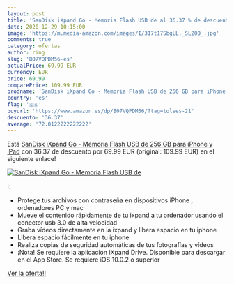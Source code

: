```yaml
---
layout: post
title: 'SanDisk iXpand Go - Memoria Flash USB de al 36.37 % de descuento'
date: 2020-12-29 10:15:00
image: 'https://m.media-amazon.com/images/I/317t17SbgLL._SL200_.jpg'
comments: true
category: ofertas
author: ring
slug: 'B07VQPDM56-es'
actualPrice: 69.99 EUR
currency: EUR
price: 69.99
comparePrice: 109.99 EUR
prodname: 'SanDisk iXpand Go - Memoria Flash USB de 256 GB para iPhone y iPad'
country: 'es'
flag: '🇪🇸'
buyurl: 'https://www.amazon.es/dp/B07VQPDM56/?tag=tolees-21'
descuento: '36.37'
average: '72.0122222222222'
---
```


Está [SanDisk iXpand Go - Memoria Flash USB de 256 GB para iPhone y iPad](https://www.amazon.es/dp/B07VQPDM56/?tag=tolees-21) con 36.37 de descuento por 69.99 EUR (original: 109.99 EUR) en el siguiente enlace!

[![SanDisk iXpand Go - Memoria Flash USB de](https://m.media-amazon.com/images/I/317t17SbgLL._SL200_.jpg)](https://www.amazon.es/dp/B07VQPDM56/?tag=tolees-21)

ℹ️:

- Protege tus archivos con contraseña en dispositivos iPhone , ordenadores PC y mac
- Mueve el contenido rápidamente de tu ixpand a tu ordenador usando el conector usb 3.0 de alta velocidad
- Graba vídeos directamente en la ixpand y libera espacio en tu iphone
- Libera espacio fácilmente en tu iphone
- Realiza copias de seguridad automáticas de tus fotografías y vídeos
- ¡Nota! Se requiere la aplicación iXpand Drive. Disponible para descargar en el App Store. Se requiere iOS 10.0.2 o superior

[Ver la oferta!!](https://www.amazon.es/dp/B07VQPDM56/?tag=tolees-21)
